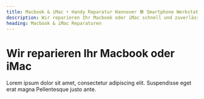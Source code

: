 ```yaml
---
title: Macbook & iMac ‣ Handy Reparatur Hannover 🛠️ Smartphone Werkstatt
description: Wir reparieren Ihr Macbook oder iMac schnell und zuverlässig. Wählen Sie Ihr Modell aus, um mehr über die möglichen Reparaturen und Preise zu erfahren.
heading: Macbook & iMac Reparaturen
---
```


# Wir reparieren Ihr Macbook oder iMac

Lorem ipsum dolor sit amet, consectetur adipiscing elit. Suspendisse eget erat magna Pellentesque justo ante.
